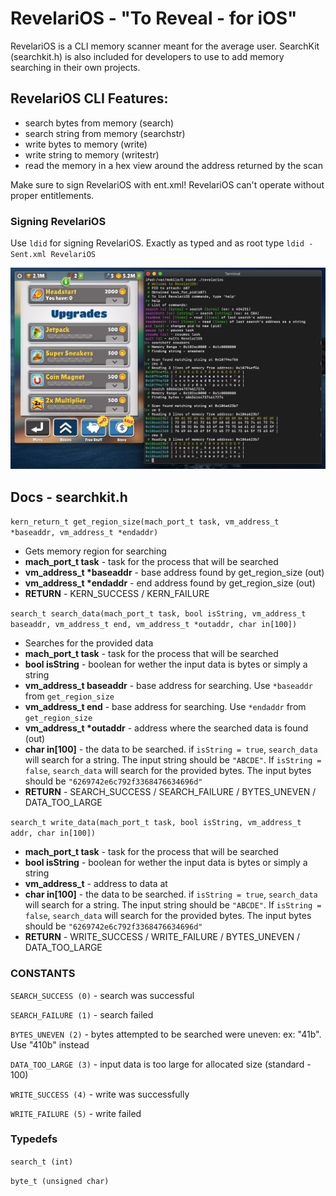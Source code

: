 # RevelariOS - "To Reveal - for iOS"

RevelariOS is a CLI memory scanner meant for the average user. SearchKit (searchkit.h) is also included for developers to use to add memory searching in their own projects.

## RevelariOS CLI Features:

- search bytes from memory (search)
- search string from memory (searchstr)
- write bytes to memory (write)
- write string to memory (writestr)
- read the memory in a hex view around the address returned by the scan

Make sure to sign RevelariOS with ent.xml! RevelariOS can't operate without proper entitlements.

### Signing RevelariOS

Use `ldid` for signing RevelariOS. Exactly as typed and as root type `ldid -Sent.xml RevelariOS`

![RevelariOS](revelarios.png)

## Docs - searchkit.h

`kern_return_t get_region_size(mach_port_t task, vm_address_t *baseaddr, vm_address_t *endaddr)`
- Gets memory region for searching
- **mach_port_t task** - task for the process that will be searched
- **vm_address_t \*baseaddr** - base address found by get_region_size (out)
- **vm_address_t \*endaddr** - end address found by get_region_size (out)
- **RETURN** - KERN_SUCCESS / KERN_FAILURE

`search_t search_data(mach_port_t task, bool isString, vm_address_t baseaddr, vm_address_t end, vm_address_t *outaddr, char in[100])`
- Searches for the provided data
- **mach_port_t task** - task for the process that will be searched
- **bool isString** - boolean for wether the input data is bytes or simply a string
- **vm_address_t baseaddr** - base address for searching. Use `*baseaddr` from `get_region_size`
- **vm_address_t end** - base address for searching. Use `*endaddr` from `get_region_size`
- **vm_address_t  \*outaddr** - address where the searched data is found (out)
- **char in[100]** - the data to be searched. if `isString = true`, `search_data` will search for a string. The input string should be `"ABCDE"`. If `isString = false`, `search_data` will search for the provided bytes. The input bytes should be `"6269742e6c792f3368476634696d"`
- **RETURN** - SEARCH_SUCCESS / SEARCH_FAILURE / BYTES_UNEVEN / DATA_TOO_LARGE

`search_t write_data(mach_port_t task, bool isString, vm_address_t addr, char in[100])`
- **mach_port_t task** - task for the process that will be searched
- **bool isString** - boolean for wether the input data is bytes or simply a string
- **vm_address_t** - address to data at
- **char in[100]** - the data to be searched. if `isString = true`, `search_data` will search for a string. The input string should be `"ABCDE"`. If `isString = false`, `search_data` will search for the provided bytes. The input bytes should be `"6269742e6c792f3368476634696d"`
- **RETURN** - WRITE_SUCCESS / WRITE_FAILURE / BYTES_UNEVEN / DATA_TOO_LARGE

### CONSTANTS

`SEARCH_SUCCESS (0)` - search was successful

`SEARCH_FAILURE (1)` - search failed

`BYTES_UNEVEN (2)` - bytes attempted to be searched were uneven: ex: "41b". Use "410b" instead

`DATA_TOO_LARGE (3)` - input data is too large for allocated size (standard - 100)

`WRITE_SUCCESS (4)` - write was successfully

`WRITE_FAILURE (5)` - write failed

### Typedefs

`search_t (int)` 

`byte_t (unsigned char)`
